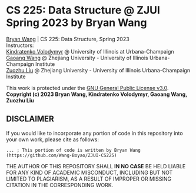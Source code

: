 # CS 225: Data Structure @ ZJUI Spring 2023 by Bryan Wang
[Bryan Wang](boyaow2@illinois.edu) | CS 225: Data Structure, Spring 2023  
Instructors:  
[Kindratenko Volodymyr](kindrtnk@illinois.edu) @ University of Illinois at Urbana-Champaign  
[Gaoang Wang](mailto:gaoangwang@intl.zju.edu.cn) @ Zhejiang University - University of Illinois Urbana-Champaign Institute  
[Zuozhu Liu](mailto:zuozhuliu@intl.zju.edu.cn) @ Zhejiang University - University of Illinois Urbana-Champaign Institute

This work is protected under the [GNU General Public License v3.0](https://www.gnu.org/licenses/gpl-3.0.en.html).  
**Copyright (c) 2023 Bryan Wang, Kindratenko Volodymyr, Gaoang Wang, Zuozhu Liu**

## DISCLAIMER
If you would like to incorporate any portion of code in this repository into your own work, please cite as follows:

```
... ; This portion of code is written by Bryan Wang (https://github.com/Wang-Boyao/ZJUI-CS225)
```

THE AUTHOR OF THIS REPOSITORY SHALL **IN NO CASE** BE HELD LIABLE FOR ANY KIND OF ACADEMIC MISCONDUCT, INCLUDING BUT NOT LIMITED TO PLAGIARISM, AS A RESULT OF IMPROPER OR MISSING CITATION IN THE CORRESPONDING WORK.
